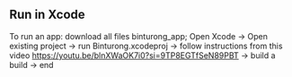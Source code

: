 ## Run in Xcode
To run an app: download all files binturong_app; 
Open Xcode -> Open existing project -> run Binturong.xcodeproj
-> follow instructions from this video https://youtu.be/blnXWaOK7i0?si=9TP8EGTfSeN89PBT ->
build a build 
-> end
